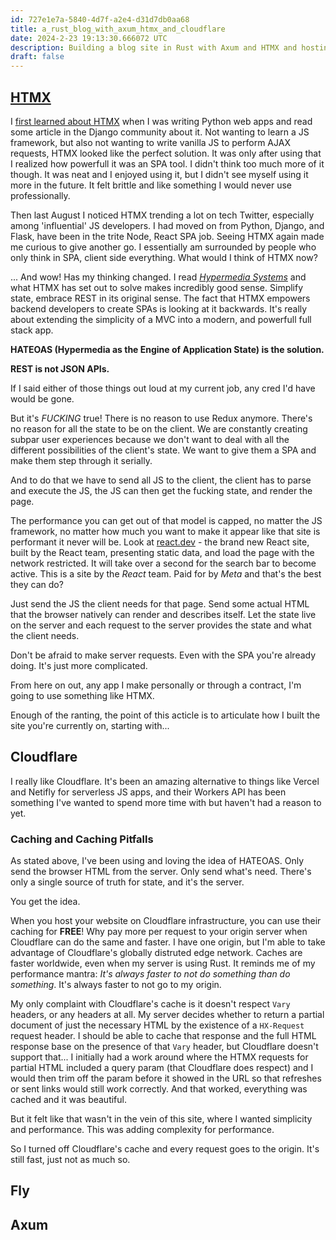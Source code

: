 ```yaml
---
id: 727e1e7a-5840-4d7f-a2e4-d31d7db0aa68
title: a_rust_blog_with_axum_htmx_and_cloudflare
date: 2024-2-23 19:13:30.666072 UTC
description: Building a blog site in Rust with Axum and HTMX and hosting it on Fly.io and Cloudflare.
draft: false
---
```


## [HTMX](https://htmx.org)
I [first learned about HTMX](/bl0g/a_solo_engineer_dreams_an_mvc) when I was writing Python web apps 
and read some article in the Django community about it. Not wanting to learn a JS framework, but also not wanting
to write vanilla JS to perform AJAX requests, HTMX looked like the perfect solution. It was only after using 
that I realized how powerfull it was an SPA tool. I didn't think too much more of it though. It was neat and 
I enjoyed using it, but I didn't see myself using it more in the future. It felt brittle and like something I would never
use professionally.

Then last August I noticed HTMX trending a lot on tech Twitter, especially among 'influential' JS developers. I had moved on from 
Python, Django, and Flask, have been in the trite Node, React SPA job. Seeing HTMX again made me curious to give another go. I essentially
am surrounded by people who only think in SPA, client side everything. What would I think of HTMX now?

... And wow! Has my thinking changed. I read [_Hypermedia Systems_](https://hypermedia.systems) and what HTMX has set out to solve
makes incredibly good sense. Simplify state, embrace REST in its original sense. The fact that HTMX empowers backend developers to create
SPAs is looking at it backwards. It's really about extending the simplicity of a MVC into a modern, and powerfull full stack app.

__HATEOAS (**H**ypermedia **a**s **t**he **E**ngine **o**f **A**pplication **S**tate) is the solution.__

__REST is not JSON APIs.__

If I said either of those things out loud at my current job, any cred I'd have would be gone. 

But it's _FUCKING_ true! There is no reason to use Redux anymore. There's no reason for all the state to be on the client. We are constantly 
creating subpar user experiences because we don't want to deal with all the different possibilities of the client's state. We want to give
them a SPA and make them step through it serially. 

And to do that we have to send all JS to the client, the client has to parse and execute the JS, the JS can then get the fucking state, and render
the page.

The performance you can get out of that model is capped, no matter the JS framework, no matter how much you want to make it appear like that site is performant it never will be. 
Look at [react.dev](https://react.dev) - the brand new React site, built by the React team, presenting static data, and load the page with the network 
restricted. It will take over a second for the search bar to become active. This is a site by the _React_ team. Paid for by _Meta_ and that's the best
they can do? 

Just send the JS the client needs for that page. Send some actual HTML that the browser natively can render and describes itself. Let the state live 
on the server and each request to the server provides the state and what the client needs. 

Don't be afraid to make server requests. Even with the SPA you're already doing. It's just more complicated.

From here on out, any app I make personally or through a contract, I'm going to use something like HTMX.

Enough of the ranting, the point of this acticle is to articulate how I built the site you're currently on, starting with...

## Cloudflare

I really like Cloudflare. It's been an amazing alternative to things like Vercel and Netifly for serverless JS apps,
and their Workers API has been something I've wanted to spend more time with but haven't had a reason to yet.

### Caching and Caching Pitfalls

As stated above, I've been using and loving the idea of HATEOAS. Only send the browser HTML from the server.
Only send what's need. There's only a single source of truth for state, and it's the server.

You get the idea.

When you host your website on Cloudflare infrastructure, you can use their caching for **FREE**! 
Why pay more per request to your origin server when Cloudflare can do the same and faster. I have one origin, 
but I'm able to take advantage of Cloudflare's globally distruted edge network. Caches are faster worldwide,
even when my server is using Rust. It reminds me of my performance mantra: _It's always faster to not do something than do something_.
It's always faster to not go to my origin.

My only complaint with Cloudflare's cache is it doesn't respect `Vary` headers, or any headers at all. 
My server decides whether to return a partial document of just the necessary HTML by the existence of a `HX-Request` request header. I should be
able to cache that response and the full HTML response base on the presence of that `Vary` header, but Cloudflare doesn't 
support that... I initially had a work around where the HTMX requests for partial HTML included a query param (that Cloudflare does respect) and 
I would then trim off the param before it showed in the URL so that refreshes or sent links would still work correctly. And that worked, everything
was cached and it was beautiful. 

But it felt like that wasn't in the vein of this site, where I wanted simplicity and performance. This was adding complexity for performance.

So I turned off Cloudflare's cache and every request goes to the origin. It's still fast, just not as much so.

## Fly

## Axum

